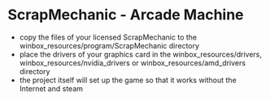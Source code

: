 # ScrapMechanic - Arcade Machine
* copy the files of your licensed ScrapMechanic to the winbox_resources/program/ScrapMechanic directory
* place the drivers of your graphics card in the winbox_resources/drivers, winbox_resources/nvidia_drivers or winbox_resources/amd_drivers directory
* the project itself will set up the game so that it works without the Internet and steam